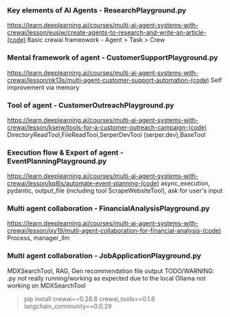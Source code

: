 ### Key elements of AI Agents - ResearchPlayground.py
https://learn.deeplearning.ai/courses/multi-ai-agent-systems-with-crewai/lesson/eusjw/create-agents-to-research-and-write-an-article-(code)
Basic crewai frameowork - Agent > Task > Crew

### Mental framework of agent - CustomerSupportPlayground.py
https://learn.deeplearning.ai/courses/multi-ai-agent-systems-with-crewai/lesson/nk13s/multi-agent-customer-support-automation-(code)
Self improvement via memory

### Tool of agent - CustomerOutreachPlayground.py
https://learn.deeplearning.ai/courses/multi-ai-agent-systems-with-crewai/lesson/ksejw/tools-for-a-customer-outreach-campaign-(code)
DirectoryReadTool,FileReadTool,SerperDevTool (serper.dev),BaseTool


### Execution flow & Export of agent - EventPlanningPlayground.py
https://learn.deeplearning.ai/courses/multi-ai-agent-systems-with-crewai/lesson/kq8ls/automate-event-planning-(code)
async_execution, pydantic, output_file (including tool ScrapeWebsiteTool), ask for user's input

### Multi agent collaboration - FinancialAnalysisPlayground.py
https://learn.deeplearning.ai/courses/multi-ai-agent-systems-with-crewai/lesson/ixy19/mutli-agent-collaboration-for-financial-analysis-(code)
Process, manager_llm

### Multi agent collaboration - JobApplicationPlayground.py
MDXSearchTool, RAG, Gen recommendation file output
TODO/WARNING: .py not really running/working as expected due to the local Ollama not working on MDXSearchTool

> pip install crewai==0.28.8 crewai_tools==0.1.6 langchain_community==0.0.29
